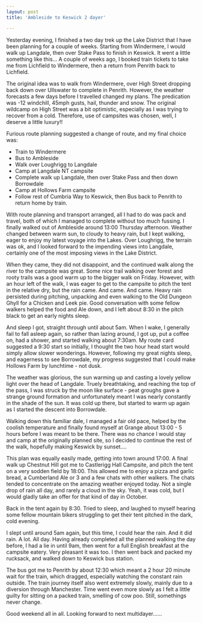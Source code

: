 ```yaml
---
layout: post
title: 'Ambleside to Keswick 2 dayer'

---
```


Yesterday evening, I finished a two day trek up the Lake District that I have been planning for a couple of weeks. Starting from Windermere, I would walk up Langdale, then over Stake Pass to finish in Keswick. It went a little something like this...<!--more-->
A couple of weeks ago, I booked train tickets to take me from Lichfield to Windermere, then a return from Penrith back to Lichfield.

The original idea was to walk from Windermere, over High Street dropping back down over Ullswater to complete in Penrith. However, the weather forecasts a few days before I travelled changed my plans. The predication was -12 windchill, 45mph gusts, hail, thunder and snow. The original wildcamp on High Street was a bit optimistic, especially as I was trying to recover from a cold. Therefore, use of campsites was chosen, well, I deserve a little luxury!!

Furious route planning suggested a change of route, and my final choice was:
<ul>
	<li>Train to Windermere</li>
	<li>Bus to Ambleside</li>
	<li>Walk over Loughrigg to Langdale</li>
	<li>Camp at Langdale NT campsite</li>
	<li>Complete walk up Langdale, then over Stake Pass and then down Borrowdale</li>
	<li>Camp at Hollows Farm campsite</li>
	<li>Follow rest of Cumbria Way to Keswick, then Bus back to Penrith to return home by train.</li>
</ul>

With route planning and transport arranged, all I had to do was pack and travel, both of which I managed to complete without too much fussing. I finally walked out of Ambleside around 13:00 Thursday afternoon. Weather changed between warm sun, to cloudy to heavy rain, but I kept walking, eager to enjoy my latest voyage into the Lakes. Over Loughrigg, the terrain was ok, and I looked forward to the impending views into Langdale, certainly one of the most imposing views in the Lake District.

When they came, they did not disappoint, and the continued walk along the river to the campsite was great. Some nice trail walking over forest and rooty trails was a good warm up to the bigger walk on Friday. However, with an hour left of the walk, I was eager to get to the campsite to pitch the tent in the relative dry, but the rain came. And came. And came. Heavy rain persisted during pitching, unpacking and even walking to the Old Dungeon Ghyll for a Chicken and Leek pie. Good conversation with some fellow walkers helped the food and Ale down, and I left about 8:30 in the pitch black to get an early nights sleep.

And sleep I got, straight through until about 5am. When I wake, I generally fail to fall asleep again, so rather than lazing around, I got up, put a coffee on, had a shower, and started walking about 7:30am. My route card suggested a 9:30 start so initially, I thought the two hour head start would simply allow slower wonderings. However, following my great nights sleep, and eagerness to see Borrowdale, my progress suggested that I could make Hollows Farm by lunchtime - not dusk.

The weather was glorious, the sun warming up and casting a lovely yellow light over the head of Langdale. Truely breathtaking, and reaching the top of the pass, I was struck by the moon like surface - peat groughs gave a strange ground formation and unfortunately meant I was nearly constantly in the shade of the sun. It was cold up there, but started to warm up again as I started the descent into Borrowdale.

Walking down this familiar dale, I managed a fair old pace, helped by the coolish temperature and finally found myself at Grange about 13:00 - 5 hours before I was meant to be there. There was no chance I would stay and camp at the originally  planned site, so I decided to continue the rest of the walk, hopefully making Keswick by sunset....

This plan was equally easily made, getting into town around 17:00. A final walk up Chestnut Hill got me to Castlerigg Hall Campsite, and pitch the tent on a very sodden field by 18:00. This allowed me to enjoy a pizza and garlic bread, a Cumberland Ale or 3 and a few chats with other walkers. The chats tended to concentrate on the amazing weather enjoyed today. Not a single drop of rain all day, and rarely a cloud in the sky. Yeah, it was cold, but I would gladly take an offer for that kind of day in October.

Back in the tent again by 8:30. Tried to sleep, and laughed to myself hearing some fellow mountain bikers struggling to get their tent pitched in the dark, cold evening.

I slept until around 5am again, but this time, I could hear the rain. And it did rain. A lot. All day. Having already completed all the planned walking the day before, I had a lie in until 9am, then went for a full English breakfast at the campsite eatery. Very pleasant it was too. I then went back and packed my rucksack, and walked down to Keswick bus station.

The bus got me to Penrith by about 12:30 which meant a 2 hour 20 minute wait for the train, which dragged, especially watching the constant rain outside. The train journey itself also went extremely slowly, mainly due to a diversion through Manchester. Time went even more slowly as I felt a little guilty for sitting on a packed train, smelling of cow poo. Still, somethings never change.

Good weekend all in all. Looking forward to next multidayer......
